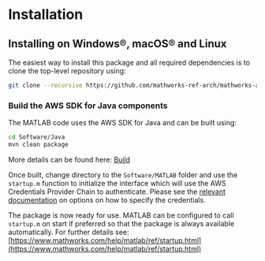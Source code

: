 # Installation

## Installing on Windows®, macOS® and Linux
The easiest way to install this package and all required dependencies is to clone the top-level repository using:

```bash
git clone --recursive https://github.com/mathworks-ref-arch/mathworks-aws-support.git
```

### Build the AWS SDK for Java components
The MATLAB code uses the AWS SDK for Java and can be built using:
```bash
cd Software/Java
mvn clean package
```
More details can be found here: [Build](Rebuild.md)

Once built, change directory to the ```Software/MATLAB``` folder and use the ```startup.m``` function to initialize the interface which will use the AWS Credentials Provider Chain to authenticate.
Please see the [relevant documentation](Authentication.md)
on options on how to specify the credentials.

The package is now ready for use. MATLAB can be configured to call ```startup.m``` on start if preferred so that the package is always available automatically. For further details see: [https://www.mathworks.com/help/matlab/ref/startup.html](https://www.mathworks.com/help/matlab/ref/startup.html)

[//]: #  (Copyright 2019 The MathWorks, Inc.)
